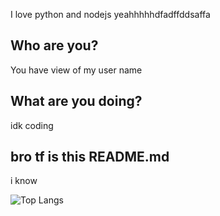 I love python and nodejs yeahhhhhdfadffddsaffa

## Who are you?
You have view of my user name
## What are you doing?
idk coding
## bro tf is this README.md
i know

![Top Langs](https://github-readme-stats.vercel.app/api/top-langs/?username=falwe&layout=compact&theme=buefy)
